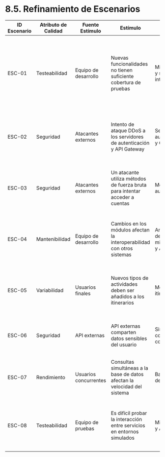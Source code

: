 # 8.5. Refinamiento de Escenarios

| ID Escenario | Atributo de Calidad | Fuente Estímulo    | Estímulo                                                                 | Artefacto                                | Entorno                 | Respuesta                                                                                                                                           | Medida de Respuesta                                                                               | Comentario                                                                                              |
|--------------|---------------------|--------------------|--------------------------------------------------------------------------|-----------------------------------------|-------------------------|----------------------------------------------------------------------------------------------------------------------------------------------------|------------------------------------------------------------------------------------------------|----------------------------------------------------------------------------------------------------------|
| ESC-01       | Testeabilidad       | Equipo de desarrollo | Nuevas funcionalidades no tienen suficiente cobertura de pruebas          | Microservicios y sus integraciones      | Desarrollo y pruebas    | Implementar pruebas automatizadas para microservicios y sus integraciones, además de sus tiempos de respuesta y funcionamiento normal               | Cobertura de pruebas superior al 95% en microservicios e integración, con ejecución en menos de 5 minutos |                                                                                                          |
| ESC-02       | Seguridad           | Atacantes externos | Intento de ataque DDoS a los servidores de autenticación y API Gateway    | Servidores de autenticación y Gateway  | Producción bajo ataque | Activar mecanismos de defensa, reglas de rate limiting y alertas automáticas para mitigar el ataque                                                | El ataque es mitigado en menos de 1 segundo, sin afectar más del 1% de los usuarios activos              |                                                                                                          |
| ESC-03       | Seguridad           | Atacantes externos | Un atacante utiliza métodos de fuerza bruta para intentar acceder a cuentas | Módulo de autenticación                 | Operación normal        | Implementar monitoreo avanzado para la detección de comportamientos poco comunes                                                                    | Bloqueo de cuentas comprometidas en menos de 0.5 segundos tras el intento fallido número 5                |                                                                                                          |
| ESC-04       | Mantenibilidad      | Equipo de desarrollo | Cambios en los módulos afectan la interoperabilidad con otros sistemas    | Arquitectura de microservicios y APIs   | Desarrollo y mantenimiento | Desacoplar la arquitectura mediante APIs bien definidas y módulos independientes                                                                  | Integración de nuevos módulos en menos de 2 días sin impactos en sistemas existentes                     |                                                                                                          |
| ESC-05       | Variabilidad        | Usuarios finales   | Nuevos tipos de actividades deben ser añadidos a los itinerarios          | Módulo de itinerarios                   | Operación normal        | Diseñar el módulo para aceptar configuraciones dinámicas sin modificaciones directas al código                                                    | Inclusión de nuevos tipos de actividades en menos de 10 minutos por el administrador                     |                                                                                                          |
| ESC-06       | Seguridad           | API externas       | API externas comparten datos sensibles del usuario                        | Sistema de comunicación con terceros    | Operación normal        | Implementar validación y encriptación estricta de respuestas de terceros                                                                          | Validación y encriptación realizadas en menos de 1 segundo por transacción                              |                                                                                                          |
| ESC-07       | Rendimiento         | Usuarios concurrentes | Consultas simultáneas a la base de datos afectan la velocidad del sistema | Base de datos del sistema               | Alta demanda            | Implementar índices y optimización de consultas para mejorar el rendimiento en alta demanda                                                       | Consultas ejecutadas en menos de 2 segundos, incluso con 1000 usuarios concurrentes                      |                                                                                                          |
| ESC-08       | Testeabilidad       | Equipo de pruebas  | Es difícil probar la interacción entre servicios en entornos simulados    | Microservicios y API Gateway            | Simulación y pruebas    | Diseñar pruebas automatizadas para verificar las API y validación en el Gateway                                                                   | Pruebas de integración ejecutadas en menos de 10 minutos con una cobertura del 100% en rutas críticas     |                                                                                                          |

